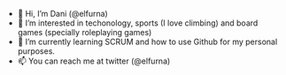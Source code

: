 - 👋 Hi, I’m Dani (@elfurna)
- 👀 I’m interested in techonology, sports (I love climbing) and board games (specially roleplaying games)
- 🌱 I’m currently learning SCRUM and how to use Github for my personal purposes.
- 📫 You can reach me at twitter (@elfurna)

<!---
elfurna/elfurna is a ✨ special ✨ repository because its `README.md` (this file) appears on your GitHub profile.
You can click the Preview link to take a look at your changes.
--->
